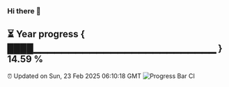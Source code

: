### Hi there 👋
⏳ Year progress { ████▁▁▁▁▁▁▁▁▁▁▁▁▁▁▁▁▁▁▁▁▁▁▁▁▁▁ } 14.59 %
---
⏰ Updated on Sun, 23 Feb 2025 06:10:18 GMT
![Progress Bar CI](https://github.com/Moyi321/Moyi321/workflows/Progress%20Bar%20CI/badge.svg)
